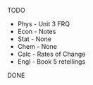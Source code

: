 TODO
- Phys - Unit 3 FRQ 
- Econ - Notes
- Stat - None
- Chem - None
- Calc - Rates of Change
- Engl - Book 5 retellings

DONE

